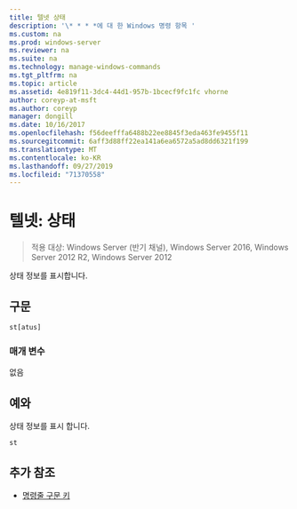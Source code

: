 ```yaml
---
title: 텔넷 상태
description: '\* * * *에 대 한 Windows 명령 항목 '
ms.custom: na
ms.prod: windows-server
ms.reviewer: na
ms.suite: na
ms.technology: manage-windows-commands
ms.tgt_pltfrm: na
ms.topic: article
ms.assetid: 4e819f11-3dc4-44d1-957b-1bcecf9fc1fc vhorne
author: coreyp-at-msft
ms.author: coreyp
manager: dongill
ms.date: 10/16/2017
ms.openlocfilehash: f56deefffa6488b22ee8845f3eda463fe9455f11
ms.sourcegitcommit: 6aff3d88ff22ea141a6ea6572a5ad8dd6321f199
ms.translationtype: MT
ms.contentlocale: ko-KR
ms.lasthandoff: 09/27/2019
ms.locfileid: "71370558"
---
```

# <a name="telnet-status"></a>텔넷: 상태

>적용 대상: Windows Server (반기 채널), Windows Server 2016, Windows Server 2012 R2, Windows Server 2012

상태 정보를 표시합니다.   
## <a name="syntax"></a>구문  
```  
st[atus]  
```  
### <a name="parameters"></a>매개 변수  
없음  
## <a name="BKMK_Examples"></a>예와  
상태 정보를 표시 합니다.  
```  
st  
```  
## <a name="additional-references"></a>추가 참조  
-   [명령줄 구문 키](command-line-syntax-key.md)  
